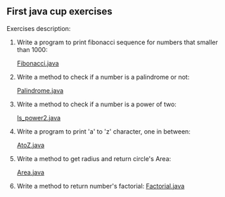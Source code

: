## First java cup exercises
Exercises description:

1. Write a program to print fibonacci sequence for numbers that smaller than 1000:
	
	[Fibonacci.java](Fibonacci.java)

2. Write a method to check if a number is a palindrome or not:

	[Palindrome.java](Palindrome.java)

3. Write a method to check if a number is a power of two:

	[Is_power2.java](Is_power2.java)

4. Write a program to print 'a' to 'z' character, one in between:

	[AtoZ.java](AtoZ.java)

5. Write a method to get radius and return circle's Area:

	[Area.java](Area.java)

6. Write a method to return number's factorial:
	[Factorial.java](Facrorial.java)